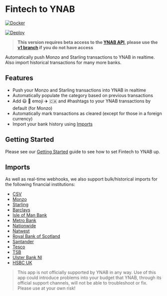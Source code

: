 # Fintech to YNAB

[![Docker](https://img.shields.io/docker/build/fintechtoynab/fintech-to-ynab.svg)](https://hub.docker.com/r/fintechtoynab/fintech-to-ynab)


[![Deploy](https://www.herokucdn.com/deploy/button.svg)](https://heroku.com/deploy?template=https://github.com/fintech-to-ynab/fintech-to-ynab)

> **This version requires beta access to the [YNAB API](https://api.youneedabudget.com/), please use the [v1 branch](https://github.com/scottrobertson/fintech-to-ynab/tree/v1) if you do not have access**

Automatically push Monzo and Starling transactions to YNAB in realtime. Also import historical transactions for many more banks.

## Features
  - Push your Monzo and Starling transactions into YNAB in realtime
  - Automatically populate the category based on previous transactions
  - Add 😃 🍏 emoji ✈️ 🇨🇦 and #hashtags to your YNAB transactions by default (for Monzo)
  - Automatically mark transactions as cleared (except for those in a foreign currency)
  - Import your bank history using [Imports](#imports)

## Getting Started

Please see our [Getting Started](https://github.com/fintech-to-ynab/fintech-to-ynab/wiki/Getting-Started) guide to see how to set Fintech to YNAB up.

## Imports

As well as real-time webhooks, we also support bulk/historical imports for the following financial institutions:

- [CSV](https://github.com/fintech-to-ynab/fintech-to-ynab/wiki/Import:-CSV)
- [Monzo](https://github.com/fintech-to-ynab/fintech-to-ynab/wiki/import:-Monzo)
- [Starling](https://github.com/fintech-to-ynab/fintech-to-ynab/wiki/import:-Starling-Bank)
- [Barclays](https://github.com/fintech-to-ynab/fintech-to-ynab/wiki/import:-Teller)
- [Isle of Man Bank](https://github.com/fintech-to-ynab/fintech-to-ynab/wiki/import:-Teller)
- [Metro Bank](https://github.com/fintech-to-ynab/fintech-to-ynab/wiki/import:-Teller)
- [Nationwide](https://github.com/fintech-to-ynab/fintech-to-ynab/wiki/import:-Teller)
- [Natwest](https://github.com/fintech-to-ynab/fintech-to-ynab/wiki/import:-Teller)
- [Royal Bank of Scotland](https://github.com/fintech-to-ynab/fintech-to-ynab/wiki/import:-Teller)
- [Santander](https://github.com/fintech-to-ynab/fintech-to-ynab/wiki/import:-Teller)
- [Tesco](https://github.com/fintech-to-ynab/fintech-to-ynab/wiki/import:-Teller)
- [TSB](https://github.com/fintech-to-ynab/fintech-to-ynab/wiki/import:-Teller)
- [Ulster Bank NI](https://github.com/fintech-to-ynab/fintech-to-ynab/wiki/import:-Teller)
- [HSBC UK](https://github.com/fintech-to-ynab/fintech-to-ynab/wiki/import:-Teller)

> This app is not officially supported by YNAB in any way. Use of this app could introduce problems into your budget that YNAB, through its official support channels, will not be able to troubleshoot or fix. Please use at your own risk!
